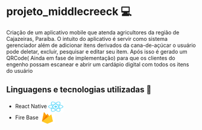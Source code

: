 # projeto_middlecreeck 💻
Criação de um aplicativo mobile que atenda agricultores da região de Cajazeiras, Paraíba. O intuito do aplicativo é servir como sistema gerenciador além de adicionar itens derivados da cana-de-açúcar o usuário pode deletar, excluir, pesquisar e editar seu item. Após isso é gerado um QRCode( Ainda em fase de implementação) para que os clientes do engenho possam escanear e abrir um cardápio digital com todos os itens do usuário

## Linguagens e tecnologias utilizadas 💠
  * React Native <img align="center" alt="JoseNeto-HTML" height="30" width="40" src="https://raw.githubusercontent.com/devicons/devicon/master/icons/reactnative/reactnative-original.svg">
  * Fire Base <img align="center" alt="JoseNeto-HTML" height="30" width="40" src="https://raw.githubusercontent.com/devicons/devicon/master/icons/firebase/firebase-original.svg">
